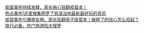   
[疫苗事件持续发酵，家长揪心狂翻疫苗本！](http://www.dianyue.me/archives/677/gc495q7rwd67rkka/)  
[热点事件|这里搜集网罗了慈溪当地最新最好玩的资讯](http://www.dianyue.me/archives/866/uskl9tvi8c7ntn5n/)  
[疫苗事件引爆朋友圈，家长狂翻孩子疫苗本！破碎了的信心怎么拾起？](http://www.dianyue.me/archives/395/o30utqkbytdy7w6g/)  
[旅行必备，热门旅游险大搜罗](http://www.dianyue.me/archives/046/klj7bnsfsluaw78f/)